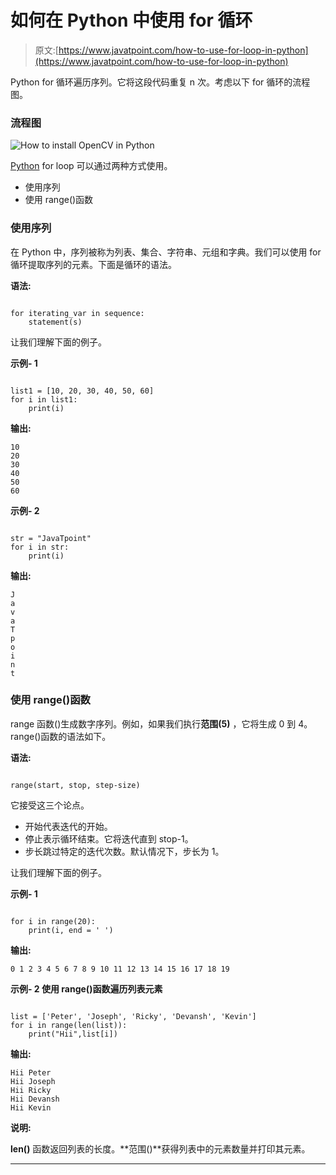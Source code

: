 # 如何在 Python 中使用 for 循环

> 原文:[https://www.javatpoint.com/how-to-use-for-loop-in-python](https://www.javatpoint.com/how-to-use-for-loop-in-python)

Python for 循环遍历序列。它将这段代码重复 n 次。考虑以下 for 循环的流程图。

### 流程图

![How to install OpenCV in Python](../Images/c9c7868cbb99be1a01882250634bef15.png)

[Python](https://www.javatpoint.com/python-tutorial) for loop 可以通过两种方式使用。

*   使用序列
*   使用 range()函数

### 使用序列

在 Python 中，序列被称为列表、集合、字符串、元组和字典。我们可以使用 for 循环提取序列的元素。下面是循环的语法。

**语法:**

```

for iterating_var in sequence:
    statement(s)

```

让我们理解下面的例子。

**示例- 1**

```

list1 = [10, 20, 30, 40, 50, 60]
for i in list1:
    print(i)

```

**输出:**

```
10
20
30
40
50
60

```

**示例- 2**

```

str = "JavaTpoint"
for i in str:
    print(i)

```

**输出:**

```
J
a
v
a
T
p
o
i
n
t

```

### 使用 range()函数

range 函数()生成数字序列。例如，如果我们执行**范围(5)** ，它将生成 0 到 4。range()函数的语法如下。

**语法:**

```

range(start, stop, step-size)

```

它接受这三个论点。

*   开始代表迭代的开始。
*   停止表示循环结束。它将迭代直到 stop-1。
*   步长跳过特定的迭代次数。默认情况下，步长为 1。

让我们理解下面的例子。

**示例- 1**

```

for i in range(20):
    print(i, end = ' ')

```

**输出:**

```
0 1 2 3 4 5 6 7 8 9 10 11 12 13 14 15 16 17 18 19

```

**示例- 2 使用 range()函数遍历列表元素**

```

list = ['Peter', 'Joseph', 'Ricky', 'Devansh', 'Kevin']  
for i in range(len(list)):  
    print("Hii",list[i])  

```

**输出:**

```
Hii Peter
Hii Joseph
Hii Ricky
Hii Devansh
Hii Kevin

```

**说明:**

**len()** 函数返回列表的长度。**范围()**获得列表中的元素数量并打印其元素。

* * *